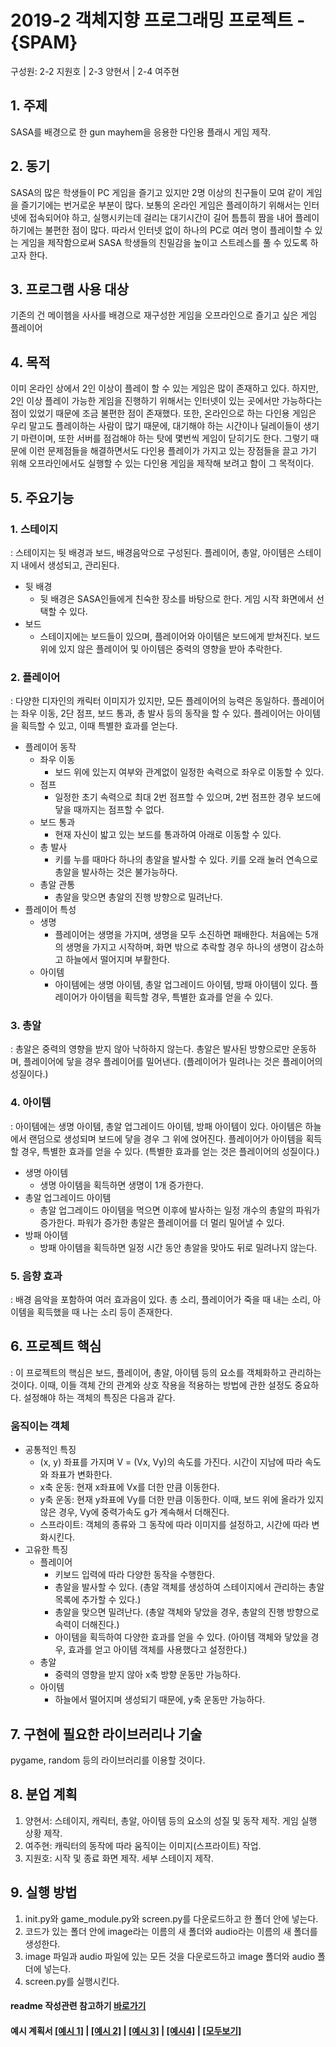# 2019-2 객체지향 프로그래밍 프로젝트 - **{SPAM}**
구성원: 2-2 지원호 | 2-3 양현서 | 2-4 여주현

## 1. 주제
 SASA를 배경으로 한 gun mayhem을 응용한 다인용 플래시 게임 제작.

## 2. 동기
SASA의 많은 학생들이 PC 게임을 즐기고 있지만 2명 이상의 친구들이 모여 같이 게임을 즐기기에는 번거로운 부분이 많다. 보통의 온라인 게임은 플레이하기 위해서는 인터넷에 접속되어야 하고, 실행시키는데 걸리는 대기시간이 길어 틈틈히 짬을 내어 플레이하기에는 불편한 점이 많다. 따라서 인터넷 없이 하나의 PC로 여러 명이 플레이할 수 있는 게임을 제작함으로써 SASA 학생들의 친밀감을 높이고 스트레스를 풀 수 있도록 하고자 한다.

## 3. 프로그램 사용 대상
기존의 건 메이헴을 사사를 배경으로 재구성한 게임을 오프라인으로 즐기고 싶은 게임 플레이어

## 4. 목적
 이미 온라인 상에서 2인 이상이 플레이 할 수 있는 게임은 많이 존재하고 있다. 하지만, 2인 이상 플레이 가능한 게임을 진행하기 위해서는 인터넷이 있는 곳에서만 가능하다는 점이 있었기 때문에 조금 불편한 점이 존재했다. 또한, 온라인으로 하는 다인용 게임은 우리 말고도 플레이하는 사람이 많기 때문에, 대기해야 하는 시간이나 딜레이들이 생기기 마련이며, 또한 서버를 점검해야 하는 탓에 몇번씩 게임이 닫히기도 한다. 그렇기 때문에 이런 문제점들을 해결하면서도 다인용 플레이가 가지고 있는 장점들을 끌고 가기 위해 오프라인에서도 실행할 수 있는 다인용 게임을 제작해 보려고 함이 그 목적이다. 

## 5. 주요기능
### 1. 스테이지
   : 스테이지는 뒷 배경과 보드, 배경음악으로 구성된다. 플레이어, 총알, 아이템은 스테이지 내에서 생성되고, 관리된다.
 + 뒷 배경
   - 뒷 배경은 SASA인들에게 친숙한 장소를 바탕으로 한다. 게임 시작 화면에서 선택할 수 있다.
 + 보드
   - 스테이지에는 보드들이 있으며, 플레이어와 아이템은 보드에게 받쳐진다. 보드 위에 있지 않은 플레이어 및 아이템은 중력의 영향을 받아 추락한다.

### 2. 플레이어
   : 다양한 디자인의 캐릭터 이미지가 있지만, 모든 플레이어의 능력은 동일하다. 플레이어는 좌우 이동, 2단 점프, 보드 통과, 총 발사 등의 동작을 할 수 있다. 플레이어는 아이템을 획득할 수 있고, 이때 특별한 효과를 얻는다.
 + 플레이어 동작
   + 좌우 이동
     - 보드 위에 있는지 여부와 관계없이 일정한 속력으로 좌우로 이동할 수 있다.
   + 점프
     - 일정한 초기 속력으로 최대 2번 점프할 수 있으며, 2번 점프한 경우 보드에 닿을 때까지는 점프할 수 없다.
   + 보드 통과
     - 현재 자신이 밟고 있는 보드를 통과하여 아래로 이동할 수 있다.
   + 총 발사
     - 키를 누를 때마다 하나의 총알을 발사할 수 있다. 키를 오래 눌러 연속으로 총알을 발사하는 것은 불가능하다.
   + 총알 관통
     - 총알을 맞으면 총알의 진행 방향으로 밀려난다.
 + 플레이어 특성
   + 생명
     - 플레이어는 생명을 가지며, 생명을 모두 소진하면 패배한다. 처음에는 5개의 생명을 가지고 시작하며, 화면 밖으로 추락할 경우 하나의 생명이 감소하고 하늘에서 떨어지며 부활한다.
   + 아이템
     - 아이템에는 생명 아이템, 총알 업그레이드 아이템, 방패 아이템이 있다. 플레이어가 아이템을 획득할 경우, 특별한 효과를 얻을 수 있다.

### 3. 총알
   : 총알은 중력의 영향을 받지 않아 낙하하지 않는다. 총알은 발사된 방향으로만 운동하며, 플레이어에 닿을 경우 플레이어를 밀어낸다. (플레이어가 밀려나는 것은 플레이어의 성질이다.)

### 4. 아이템
   : 아이템에는 생명 아이템, 총알 업그레이드 아이템, 방패 아이템이 있다. 아이템은 하늘에서 랜덤으로 생성되며 보드에 닿을 경우 그 위에 얹어진다. 플레이어가 아이템을 획득할 경우, 특별한 효과를 얻을 수 있다. (특별한 효과를 얻는 것은 플레이어의 성질이다.)
   + 생명 아이템
     + 생명 아이템을 획득하면 생명이 1개 증가한다.
   + 총알 업그레이드 아이템
     + 총알 업그레이드 아이템을 먹으면 이후에 발사하는 일정 개수의 총알의 파워가 증가한다. 파워가 증가한 총알은 플레이어를 더 멀리 밀어낼 수 있다.
   + 방패 아이템
     + 방패 아이템을 획득하면 일정 시간 동안 총알을 맞아도 뒤로 밀려나지 않는다.

### 5. 음향 효과
   : 배경 음악을 포함하여 여러 효과음이 있다. 총 소리, 플레이어가 죽을 때 내는 소리, 아이템을 획득했을 때 나는 소리 등이 존재한다.

## 6. 프로젝트 핵심
   : 이 프로젝트의 핵심은 보드, 플레이어, 총알, 아이템 등의 요소를 객체화하고 관리하는 것이다. 이때, 이들 객체 간의 관계와 상호 작용을 적용하는 방법에 관한 설정도 중요하다. 설정해야 하는 객체의 특징은 다음과 같다.
   ### 움직이는 객체
   + 공통적인 특징
     + (x, y) 좌표를 가지며 V = (Vx, Vy)의 속도를 가진다. 시간이 지남에 따라 속도와 좌표가 변화한다.
     + x축 운동: 현재 x좌표에 Vx를 더한 만큼 이동한다.
     + y축 운동: 현재 y좌표에 Vy를 더한 만큼 이동한다. 이때, 보드 위에 올라가 있지 않은 경우, Vy에 중력가속도 g가 계속해서 더해진다.
     + 스프라이트: 객체의 종류와 그 동작에 따라 이미지를 설정하고, 시간에 따라 변화시킨다.
   + 고유한 특징
     + 플레이어
       - 키보드 입력에 따라 다양한 동작을 수행한다.
       - 총알을 발사할 수 있다. (총알 객체를 생성하여 스테이지에서 관리하는 총알 목록에 추가할 수 있다.)
       - 총알을 맞으면 밀려난다. (총알 객체와 닿았을 경우, 총알의 진행 방향으로 속력이 더해진다.)
       - 아이템을 획득하여 다양한 효과를 얻을 수 있다. (아이템 객체와 닿았을 경우, 효과를 얻고 아이템 객체를 사용했다고 설정한다.)
     + 총알
       - 중력의 영향을 받지 않아 x축 방향 운동만 가능하다.
     + 아이템
       - 하늘에서 떨어지며 생성되기 때문에, y축 운동만 가능하다.

## 7. 구현에 필요한 라이브러리나 기술
pygame, random 등의 라이브러리를 이용할 것이다.


## 8. **분업 계획**
1. 양현서: 스테이지, 캐릭터, 총알, 아이템 등의 요소의 성질 및 동작 제작. 게임 실행 상황 제작.
2. 여주현: 캐릭터의 동작에 따라 움직이는 이미지(스프라이트) 작업. 
3. 지원호: 시작 및 종료 화면 제작. 세부 스테이지 제작.


## 9. 실행 방법
1. init.py와 game_module.py와 screen.py를 다운로드하고 한 폴더 안에 넣는다.
2. 코드가 있는 폴더 안에 image라는 이름의 새 폴더와 audio라는 이름의 새 폴더를 생성한다.
3. image 파일과 audio 파일에 있는 모든 것을 다운로드하고 image 폴더와 audio 폴더에 넣는다.
4. screen.py를 실행시킨다.


#### readme 작성관련 참고하기 [바로가기](https://heropy.blog/2017/09/30/markdown/)

#### 예시 계획서 [[예시 1]](https://docs.google.com/document/d/1hcuGhTtmiTUxuBtr3O6ffrSMahKNhEj33woE02V-84U/edit?usp=sharing) | [[예시 2]](https://docs.google.com/document/d/1FmxTZvmrroOW4uZ34Xfyyk9ejrQNx6gtsB6k7zOvHYE/edit?usp=sharing) | [[예시 3]](https://github.com/goldmango328/2018-OOP-Python-Light) | [[예시4]](https://github.com/ssy05468/2018-OOP-Python-lightbulb) | [[모두보기]](https://github.com/kadragon/oop_project_ex/network/members)
